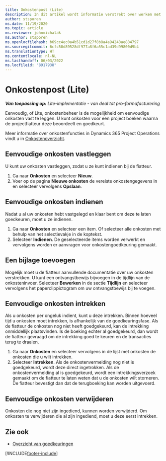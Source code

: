 ```yaml
---
title: Onkostenpost (Lite)
description: In dit artikel wordt informatie verstrekt over werken met onkostenposten in een lite-implementatie.
author: stsporen
ms.date: 11/19/2020
ms.topic: article
ms.reviewer: johnmichalak
ms.author: stsporen
ms.openlocfilehash: b69cc4ec0a4b51cd1d27f8b8a4a94248ae884797
ms.sourcegitcommit: 6cfc50d89528df977a8f6a55c1ad39d99800d9b4
ms.translationtype: HT
ms.contentlocale: nl-NL
ms.lasthandoff: 06/03/2022
ms.locfileid: "8917938"
---
```

# <a name="expense-entry-lite"></a>Onkostenpost (Lite)

_**Van toepassing op:** Lite-implementatie - van deal tot pro-formafacturering_

Eenvoudig, of Lite, onkostenbeheer is de mogelijkheid om eenvoudige onkosten vast te leggen. U kunt onkosten voor een project boeken waarna de projectfiatteur deze beoordeelt en goedkeurt.

Meer informatie over onkostenfuncties in Dynamics 365 Project Operations vindt u in [Onkostenoverzicht](expense-overview.md).

## <a name="capture-a-basic-expense"></a>Eenvoudige onkosten vastleggen

U kunt uw onkosten vastleggen, zodat u ze kunt indienen bij de fiatteur.

1. Ga naar **Onkosten** en selecteer **Nieuw**.
2. Voer op de pagina **Nieuwe onkosten** de vereiste onkostengegevens in en selecteer vervolgens **Opslaan**.

## <a name="submit-a-basic-expense"></a>Eenvoudige onkosten indienen

Nadat u al uw onkosten hebt vastgelegd en klaar bent om deze te laten goedkeuren, moet u ze indienen.

1. Ga naar **Onkosten** en selecteer een item. Of selecteer alle onkosten met behulp van het selectievakje in de koptekst.
2. Selecteer **Indienen**. De geselecteerde items worden verwerkt en vervolgens worden er aanvragen voor onkostengoedkeuring gemaakt.

## <a name="add-an-attachment"></a>Een bijlage toevoegen

Mogelijk moet u de fiatteur aanvullende documentatie over uw onkosten verstrekken. U kunt een ontvangstbewijs bijvoegen in de tijdlijn van de onkosteninvoer. Selecteer **Bewerken** in de sectie **Tijdlijn** en selecteer vervolgens het paperclippictogram om uw ontvangstbewijs bij te voegen.

## <a name="recall-a-basic-expense"></a>Eenvoudige onkosten intrekken

Als u onkosten per ongeluk indient, kunt u deze intrekken. Binnen hoeveel tijd u onkosten moet intrekken, is afhankelijk van de goedkeuringsfase.  Als de fiatteur de onkosten nog niet heeft goedgekeurd, kan de intrekking onmiddellijk plaatsvinden. Is de boeking echter al goedgekeurd, dan wordt de fiatteur gevraagd om de intrekking goed te keuren en de transacties terug te draaien.

1. Ga naar **Onkosten** en selecteer vervolgens in de lijst met onkosten de onkosten die u wilt intrekken.
2. Selecteer **Intrekken**. Als de onkostenvermelding nog niet is goedgekeurd, wordt deze direct ingetrokken. Als de onkostenvermelding al is goedgekeurd, wordt een intrekkingsverzoek gemaakt om de fiatteur te laten weten dat u de onkosten wilt storneren. De fiatteur bevestigt dan dat de terugboeking kan worden uitgevoerd.

## <a name="delete-a-basic-expense"></a>Eenvoudige onkosten verwijderen

Onkosten die nog niet zijn ingediend, kunnen worden verwijderd. Om onkosten te verwijderen die al zijn ingediend, moet u deze eerst intrekken.

## <a name="see-also"></a>Zie ook

- [Overzicht van goedkeuringen](../approvals/approvals-overview.md)


[!INCLUDE[footer-include](../includes/footer-banner.md)]